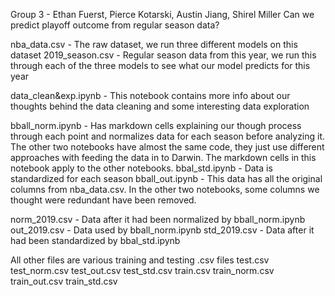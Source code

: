 Group 3 - Ethan Fuerst, Pierce Kotarski, Austin Jiang, Shirel Miller
Can we predict playoff outcome from regular season data?

nba_data.csv - The raw dataset, we run three different models on this dataset
2019_season.csv - Regular season data from this year, we run this through each of the three models to see what our model predicts for this year

data_clean&exp.ipynb - This notebook contains more info about our thoughts behind the data cleaning and some interesting data exploration

bball_norm.ipynb - Has markdown cells explaining our though process through each point and normalizes data for each season before analyzing it. The other two notebooks have almost the same code, they just use different approaches with feeding the data in to Darwin. The markdown cells in this notebook apply to the other notebooks.
bbal_std.ipynb - Data is standardized for each season
bball_out.ipynb - This data has all the original columns from nba_data.csv. In the other two notebooks, some columns we thought were redundant have been removed.

norm_2019.csv - Data after it had been normalized by bball_norm.ipynb
out_2019.csv - Data used by bball_norm.ipynb
std_2019.csv - Data after it had been standardized by bbal_std.ipynb

All other files are various training and testing .csv files
test.csv
test_norm.csv
test_out.csv
test_std.csv
train.csv
train_norm.csv
train_out.csv
train_std.csv